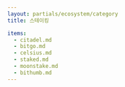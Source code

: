 ```yaml
---
layout: partials/ecosystem/category
title: 스테이킹

items:
  - citadel.md
  - bitgo.md
  - celsius.md
  - staked.md
  - moonstake.md
  - bithumb.md
---
```

